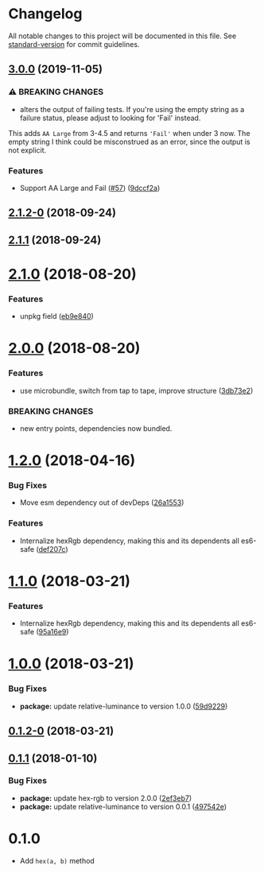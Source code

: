 # Changelog

All notable changes to this project will be documented in this file. See [standard-version](https://github.com/conventional-changelog/standard-version) for commit guidelines.

## [3.0.0](https://github.com/tmcw/wcag-contrast/compare/v2.1.2-0...v3.0.0) (2019-11-05)


### ⚠ BREAKING CHANGES

* alters the output of failing tests. If you're using the empty string as a failure status, please adjust to looking for 'Fail' instead.

This adds `AA Large` from 3-4.5 and returns `'Fail'` when under 3 now. The empty string I think could be misconstrued as an error, since the output is not explicit.

### Features

* Support AA Large and Fail ([#57](https://github.com/tmcw/wcag-contrast/issues/57)) ([9dccf2a](https://github.com/tmcw/wcag-contrast/commit/9dccf2a24f9e20b9748379cb6d57970c76d5e844))

<a name="2.1.2-0"></a>
## [2.1.2-0](https://github.com/tmcw/wcag-contrast/compare/v2.1.1...v2.1.2-0) (2018-09-24)



<a name="2.1.1"></a>
## [2.1.1](https://github.com/tmcw/wcag-contrast/compare/v2.1.0...v2.1.1) (2018-09-24)



<a name="2.1.0"></a>
# [2.1.0](https://github.com/tmcw/wcag-contrast/compare/v2.0.0...v2.1.0) (2018-08-20)


### Features

* unpkg field ([eb9e840](https://github.com/tmcw/wcag-contrast/commit/eb9e840))



<a name="2.0.0"></a>
# [2.0.0](https://github.com/tmcw/wcag-contrast/compare/v1.2.0...v2.0.0) (2018-08-20)


### Features

* use microbundle, switch from tap to tape, improve structure ([3db73e2](https://github.com/tmcw/wcag-contrast/commit/3db73e2))


### BREAKING CHANGES

* new entry points, dependencies now bundled.



<a name="1.2.0"></a>
# [1.2.0](https://github.com/tmcw/wcag-contrast/compare/v1.0.0...v1.2.0) (2018-04-16)


### Bug Fixes

* Move esm dependency out of devDeps ([26a1553](https://github.com/tmcw/wcag-contrast/commit/26a1553))


### Features

* Internalize hexRgb dependency, making this and its dependents all es6-safe ([def207c](https://github.com/tmcw/wcag-contrast/commit/def207c))



<a name="1.1.0"></a>
# [1.1.0](https://github.com/tmcw/wcag-contrast/compare/v1.0.0...v1.1.0) (2018-03-21)


### Features

* Internalize hexRgb dependency, making this and its dependents all es6-safe ([95a16e9](https://github.com/tmcw/wcag-contrast/commit/95a16e9))



<a name="1.0.0"></a>
# [1.0.0](https://github.com/tmcw/wcag-contrast/compare/v0.1.1...v1.0.0) (2018-03-21)


### Bug Fixes

* **package:** update relative-luminance to version 1.0.0 ([59d9229](https://github.com/tmcw/wcag-contrast/commit/59d9229))



<a name="0.1.2-0"></a>
## [0.1.2-0](https://github.com/tmcw/wcag-contrast/compare/v0.1.1...v0.1.2-0) (2018-03-21)



<a name="0.1.1"></a>
## [0.1.1](https://github.com/tmcw/wcag-contrast/compare/v0.1.0...v0.1.1) (2018-01-10)


### Bug Fixes

* **package:** update hex-rgb to version 2.0.0 ([2ef3eb7](https://github.com/tmcw/wcag-contrast/commit/2ef3eb7))
* **package:** update relative-luminance to version 0.0.1 ([497542e](https://github.com/tmcw/wcag-contrast/commit/497542e))



# 0.1.0

* Add `hex(a, b)` method
